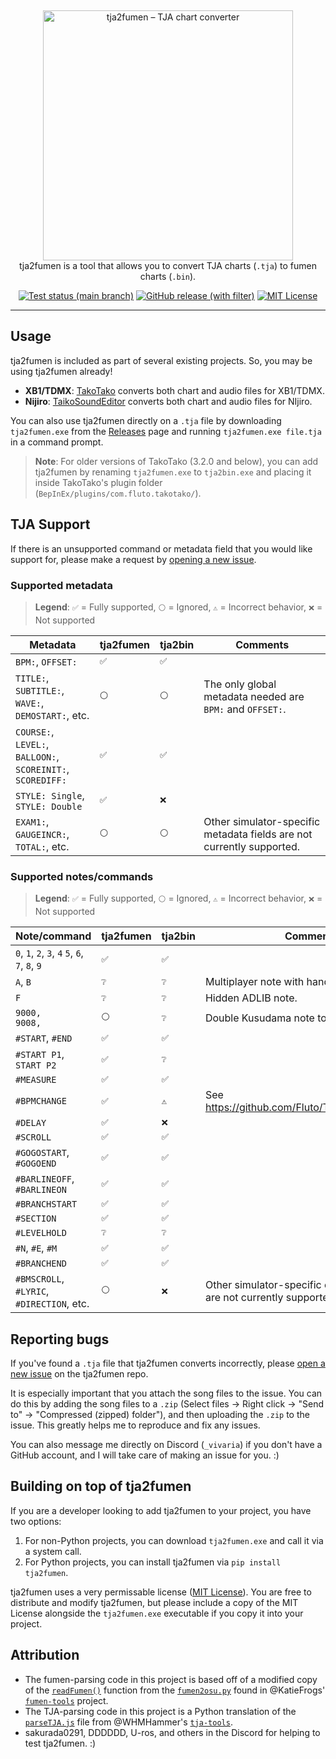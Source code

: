 &nbsp;
<p align="center">
  <img
    width="400"
    src="https://user-images.githubusercontent.com/76574898/255353006-6c4504d0-c9a4-40d1-961f-db4cef7add0d.png"
    alt="tja2fumen – TJA chart converter"
  />
  <br>
  tja2fumen is a tool that allows you to convert TJA charts (<code>.tja</code>) to fumen charts (<code>.bin</code>).
</p>

<p align="center">
  <a href="https://github.com/vivaria/tja2fumen/actions/workflows/test_and_publish_release.yml?query=branch%3Amain"><img src="https://img.shields.io/github/actions/workflow/status/vivaria/tja2fumen/test_and_publish_release.yml?label=Tests" alt="Test status (main branch)"></a>
  <a href="https://github.com/vivaria/tja2fumen/releases/latest"><img src="https://img.shields.io/github/v/release/vivaria/tja2fumen" alt="GitHub release (with filter)"></a>
  <a href="https://github.com/vivaria/tja2fumen/blob/main/LICENSE.txt"><img src="https://img.shields.io/badge/License-MIT-yellow.svg" alt="MIT License"></a>
</p>


----

## Usage

tja2fumen is included as part of several existing projects. So, you may be using tja2fumen already!

- **XB1/TDMX**: [TakoTako](https://github.com/fluto/takotako) converts both chart and audio files for XB1/TDMX.
- **Nijiro**: [TaikoSoundEditor](https://github.com/NotImplementedLife/TaikoSoundEditor) converts both chart and audio files for NIjiro.

You can also use tja2fumen directly on a `.tja` file by downloading `tja2fumen.exe` from the [Releases](https://github.com/vivaria/tja2fumen/releases) page and running `tja2fumen.exe file.tja` in a command prompt.

> **Note**: For older versions of TakoTako (3.2.0 and below), you can add tja2fumen by renaming `tja2fumen.exe` to `tja2bin.exe` and placing it inside TakoTako's plugin folder (`BepInEx/plugins/com.fluto.takotako/`).

## TJA Support

If there is an unsupported command or metadata field that you would like support for, please make a request by [opening a new issue](https://github.com/vivaria/tja2fumen/issues/new).

### Supported metadata

> **Legend**: `✅` = Fully supported, `⚪️` = Ignored, `⚠️` = Incorrect behavior, `❌` = Not supported

| Metadata                                                        | tja2fumen | tja2bin | Comments                                                    |
| --------------------------------------------------------------- | --------- | ------- | ----------------------------------------------------------- |
| `BPM:`, `OFFSET:`                                               | `✅` | `✅` |                                                                        |
| `TITLE:`, `SUBTITLE:`, `WAVE:`,<br>`DEMOSTART:`, etc.           | `⚪️` | `⚪️` | The only global metadata needed are `BPM:` and `OFFSET:`.              |
| `COURSE:`, `LEVEL:`, `BALLOON:`,<br> `SCOREINIT:`, `SCOREDIFF:`      | `✅` | `✅` |                                                                        |
| `STYLE: Single`, `STYLE: Double`                                | `✅` | `❌` |                                                                        |
| `EXAM1:`, `GAUGEINCR:`, `TOTAL:`, etc.                          | `⚪️` | `⚪️` | Other simulator-specific metadata fields are not currently supported.  |

### Supported notes/commands

> **Legend**: `✅` = Fully supported, `⚪️` = Ignored, `⚠️` = Incorrect behavior, `❌` = Not supported

| Note/command                                    | tja2fumen | tja2bin | Comments                                                  |
| ------------------------------------------------| ----------- | --------- | ----------------------------------------------------- |
| `0`, `1`, `2`, `3`, `4` `5`, `6`, `7`, `8`, `9` | `✅` | `✅` |                                                                      |
| `A`, `B`                                        | `❔` | `❔` | Multiplayer note with hands.                                         | 
| `F`                                             | `❔` | `❔` | Hidden ADLIB note.                                                   |
| `9000,`<br>`9008,`                              | `⚪️` | `❔` | Double Kusudama note to reset accuracy.                              |
| `#START`, `#END`                                | `✅` | `✅` |                                                                      |
| `#START P1`, `START P2`                         | `✅` | `❔` |                                                                      |
| `#MEASURE`                                      | `✅` | `✅` |                                                                      |
| `#BPMCHANGE`                                    | `✅` | `⚠️` | See https://github.com/Fluto/TakoTako/issues/16                      |
| `#DELAY`                                        | `✅` | `❌` |                                                                      |
| `#SCROLL`                                       | `✅` | `✅` |                                                                      |
| `#GOGOSTART`, `#GOGOEND`                        | `✅` | `✅` |                                                                      |
| `#BARLINEOFF`, `#BARLINEON`                     | `✅` | `✅` |                                                                      |
| `#BRANCHSTART`                                  | `✅` | `✅` |                                                                      |
| `#SECTION`                                      | `✅` | `✅` |                                                                      |
| `#LEVELHOLD`                                    | `❔` | `❔` |                                                                      |
| `#N`, `#E`, `#M`                                | `✅` | `✅` |                                                                      |
| `#BRANCHEND`                                    | `✅` | `✅` |                                                                      |
| `#BMSCROLL`, `#LYRIC`,<br>`#DIRECTION`, etc.    | `⚪️` | `❌` | Other simulator-specific chart commands are not currently supported. |

## Reporting bugs

If you've found a `.tja` file that tja2fumen converts incorrectly, please [open a new issue](https://github.com/vivaria/tja2fumen/issues/new) on the tja2fumen repo. 

It is especially important that you attach the song files to the issue. You can do this by adding the song files to a `.zip` (Select files -> Right click -> "Send to" -> "Compressed (zipped) folder"), and then uploading the `.zip` to the issue. This greatly helps me to reproduce and fix any issues.

You can also message me directly on Discord (`_vivaria`) if you don't have a GitHub account, and I will take care of making an issue for you. :)

## Building on top of tja2fumen

If you are a developer looking to add tja2fumen to your project, you have two options:

1. For non-Python projects, you can download `tja2fumen.exe` and call it via a system call.
2. For Python projects, you can install tja2fumen via `pip install tja2fumen`.

tja2fumen uses a very permissable license ([MIT License](https://choosealicense.com/licenses/mit/)). You are free to distribute and modify tja2fumen, but please include a copy of the MIT License alongside the `tja2fumen.exe` executable if you copy it into your project.

## Attribution

- The fumen-parsing code in this project is based off of a modified copy of the [`readFumen()`](https://github.com/KatieFrogs/fumen-tools/blob/6ff3a2f7f53687f3dd49c5c57fcfc5ccbe3e5a10/fumen2osu/fumen2osu.py#L7-L152) function from the [`fumen2osu.py`](https://github.com/KatieFrogs/fumen-tools/blob/main/fumen2osu/fumen2osu.py) found in @KatieFrogs' [`fumen-tools`](https://github.com/KatieFrogs/fumen-tools) project.
- The TJA-parsing code in this project is a Python translation of the [`parseTJA.js`](https://github.com/WHMHammer/tja-tools/blob/master/src/js/parseTJA.js) file from @WHMHammer's [`tja-tools`](https://github.com/WHMHammer/tja-tools).
- sakurada0291, DDDDDD, U-ros, and others in the Discord for helping to test tja2fumen. :)
